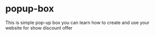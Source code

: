# popup-box
This is simple pop-up box you can  learn how to create and use your website for show discount offer
